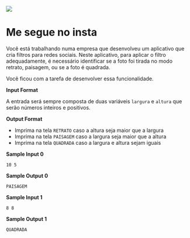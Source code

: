 ![](https://i.imgur.com/xG74tOh.png)

# Me segue no insta

Você está trabalhando numa empresa que desenvolveu um aplicativo que cria filtros para redes sociais. Neste aplicativo, para aplicar o filtro adequadamente, é necessário identificar se a foto foi tirada no modo retrato, paisagem, ou se a foto é quadrada.

Você ficou com a tarefa de desenvolver essa funcionalidade.

__Input Format__

A entrada será sempre composta de duas variáveis `largura` e `altura` que serão números inteiros e positivos.

__Output Format__

- Imprima na tela `RETRATO` caso a altura seja maior que a largura
- Imprima na tela `PAISAGEM` caso a largura seja maior que a altura
- Imprima na tela `QUADRADA` caso a largura e altura sejam iguais

__Sample Input 0__

```
10 5
```

__Sample Output 0__

```
PAISAGEM
```

__Sample Input 1__

```
8 8
```

__Sample Output 1__

```
QUADRADA
```
